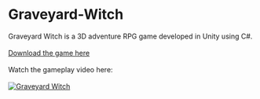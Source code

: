 # Graveyard-Witch
Graveyard Witch is a 3D adventure RPG game developed in Unity using C#.<br><br>
[Download the game here](https://duygudumlupinar.itch.io/graveyard-witch)<br><br>
Watch the gameplay video here:<br><br>
[![Graveyard Witch](https://img.youtube.com/vi/7PMd9eKN92w/0.jpg)](https://www.youtube.com/watch?v=7PMd9eKN92w)
